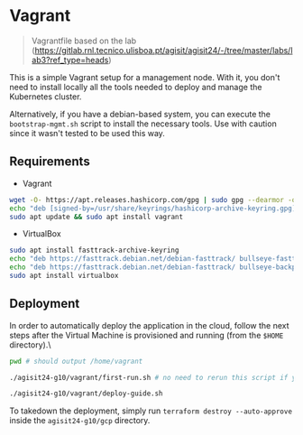 # Vagrant

> Vagrantfile based on the lab (https://gitlab.rnl.tecnico.ulisboa.pt/agisit/agisit24/-/tree/master/labs/lab3?ref_type=heads)

This is a simple Vagrant setup for a management node.
With it, you don't need to install locally all the tools needed to deploy and manage the Kubernetes cluster.

Alternatively, if you have a debian-based system, you can execute the `bootstrap-mgmt.sh` script to install the necessary tools. Use with caution since it wasn't tested to be used this way.

## Requirements
- Vagrant
```bash
wget -O- https://apt.releases.hashicorp.com/gpg | sudo gpg --dearmor -o /usr/share/keyrings/hashicorp-archive-keyring.gpg
echo "deb [signed-by=/usr/share/keyrings/hashicorp-archive-keyring.gpg] https://apt.releases.hashicorp.com $(lsb_release -cs) main" | sudo tee /etc/apt/sources.list.d/hashicorp.list
sudo apt update && sudo apt install vagrant
```

- VirtualBox
```bash
sudo apt install fasttrack-archive-keyring
echo "deb https://fasttrack.debian.net/debian-fasttrack/ bullseye-fasttrack main contrib" | sudo tee -a /etc/apt/sources.list
echo "deb https://fasttrack.debian.net/debian-fasttrack/ bullseye-backports-staging main contrib" | sudo tee -a /etc/apt/sources.list
sudo apt install virtualbox
```

## Deployment

In order to automatically deploy the application in the cloud, follow the next steps after the Virtual Machine is provisioned and running (from the `$HOME` directory).\

```bash
pwd # should output /home/vagrant

./agisit24-g10/vagrant/first-run.sh # no need to rerun this script if you're deploying again without destroying the VM

./agisit24-g10/vagrant/deploy-guide.sh

```

To takedown the deployment, simply run `terraform destroy --auto-approve` inside the `agisit24-g10/gcp` directory.